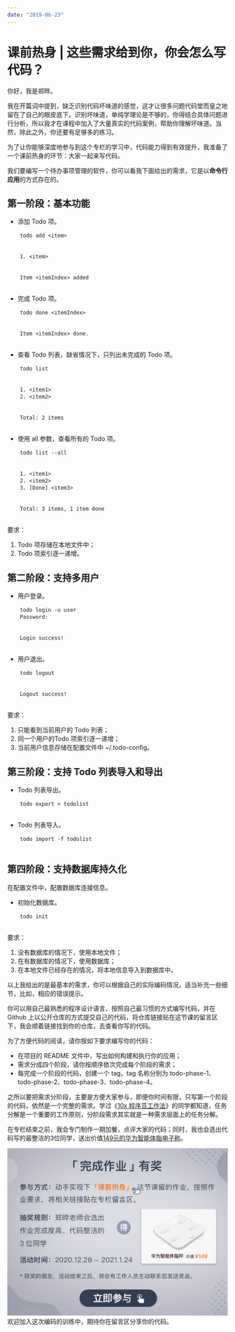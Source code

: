 ```yaml
---
date: "2019-06-23"
---  
```

      
# 课前热身 | 这些需求给到你，你会怎么写代码？
你好，我是郑晔。

我在开篇词中提到，缺乏识别代码坏味道的感觉，这才让很多问题代码堂而皇之地留在了自己的眼皮底下。识别坏味道，单纯学理论是不够的，你得结合具体问题进行分析，所以我才在课程中加入了大量真实的代码案例，帮助你理解坏味道。当然，除此之外，你还要有足够多的练习。

为了让你能够深度地参与到这个专栏的学习中，代码能力得到有效提升，我准备了一个课前热身的环节：大家一起来写代码。

我们要编写一个待办事项管理的软件，你可以看我下面给出的需求，它是以**命令行应用**的方式存在的。

## 第一阶段：基本功能

 *    添加 Todo 项。

```
    todo add <item>
    
    
    1. <item>
    
    
    Item <itemIndex> added
    

```

 *    完成 Todo 项。

```
    todo done <itemIndex>
    
    
    Item <itemIndex> done.
    

```

 *    查看 Todo 列表，缺省情况下，只列出未完成的 Todo 项。

```
    todo list
    
    
    1. <item1>
    2. <item2>
    
    
    Total: 2 items
    

```

 *    使用 all 参数，查看所有的 Todo 项。

```
    todo list --all
    
    
    1. <item1>
    2. <item2>
    3. [Done] <item3>
    
    
    Total: 3 items, 1 item done
    

```

要求：

1.  Todo 项存储在本地文件中；
2.  Todo 项索引逐一递增。

## 第二阶段：支持多用户

 *    用户登录。

```
    todo login -u user
    Password: 
    
    
    Login success!
    

```

 *    用户退出。

```
    todo logout
    
    
    Logout success!
    

```

要求：

1.  只能看到当前用户的 Todo 列表；
2.  同一个用户的Todo 项索引逐一递增；
3.  当前用户信息存储在配置文件中 \~/.todo-config。

## 第三阶段：支持 Todo 列表导入和导出

<!-- [[[read_end]]] -->

 *    Todo 列表导出。

```
    todo export > todolist
    

```

 *    Todo 列表导入。

```
    todo import -f todolist
    

```

## 第四阶段：支持数据库持久化

在配置文件中，配置数据库连接信息。

 *    初始化数据库。

```
    todo init
    

```

要求：

1.  没有数据库的情况下，使用本地文件；
2.  在有数据库的情况下，使用数据库；
3.  在本地文件已经存在的情况，将本地信息导入到数据库中。

以上我给出的是最基本的需求，你可以根据自己的实际编码情况，适当补充一些细节，比如，相应的错误提示。

你可以用自己最熟悉的程序设计语言、按照自己最习惯的方式编写代码，并在 Github 上以公开仓库的方式提交自己的代码，将仓库链接贴在这节课的留言区下，我会顺着链接找到你的仓库，去查看你写的代码。

为了方便代码的阅读，请你按如下要求编写你的代码：

* 在项目的 README 文件中，写出如何构建和执行你的应用；
* 需求分成四个阶段，请你按顺序依次完成每个阶段的需求；
* 每完成一个阶段的代码，创建一个 tag，tag 名称分别为 todo-phase-1、todo-phase-2、todo-phase-3、todo-phase-4。

之所以要把需求分阶段，主要是方便大家参与，即便你时间有限，只写第一个阶段的代码，依然是一个完整的需求。学过《[10x 程序员工作法](https://time.geekbang.org/column/intro/100022301)》的同学都知道，任务分解是一个重要的工作原则，分阶段需求其实就是一种需求层面上的任务分解。

在专栏结束之前，我会专门制作一期加餐，点评大家的代码；同时，我也会选出代码写的最整洁的3位同学，送出价值[149元的华为智能体脂电子称](https://shop18793264.m.youzan.com/wscgoods/detail/360fd7mtqj71k?banner_id=ag.18601096~goods.2~106~aKZdZHmE&alg_id=0&reft=1608863554063_1608863999769&spm=f.69794282_ag.18601096)。

![](./httpsstatic001geekbangorgresourceimage5d6b5d6600a2769c6924d732d80eb365206b.jpg)  
欢迎加入这次编码的训练中，期待你在留言区分享你的代码。